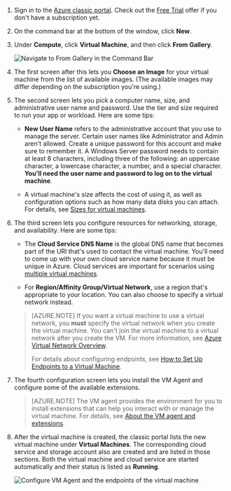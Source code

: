 1. Sign in to the [Azure classic portal](http://manage.windowsazure.com). Check out the [Free Trial](http://azure.microsoft.com/pricing/free-trial/) offer if you don't have a subscription yet.

2. On the command bar at the bottom of the window, click **New**.

3. Under **Compute**, click **Virtual Machine**, and then click **From Gallery**.

	![Navigate to From Gallery in the Command Bar](./media/virtual-machines-create-WindowsVM/fromgallery.png)

4. The first screen after this lets you **Choose an Image** for your virtual machine from the list of available images. (The available images may differ depending on the subscription you're using.)

5. The second screen lets you pick a computer name, size, and administrative user name and password. Use the tier and size required to run your app or workload. Here are some tips:

	- **New User Name** refers to the administrative account that you use to manage the server. Certain user names like Administrator and Admin aren't allowed. Create a unique password for this account and make sure to remember it. A Windows Server password needs to contain at least 8 characters, including three of the following: an uppercase character, a lowercase character, a number, and a special character. **You'll need the user name and password to log on to the virtual machine**.

	- A virtual machine's size affects the cost of using it, as well as configuration options such as how many data disks you can attach. For details, see [Sizes for virtual machines](../articles/virtual-machines-size-specs.md).

6. The third screen lets you configure resources for networking, storage, and availability. Here are some tips:

	- The **Cloud Service DNS Name** is the global DNS name that becomes part of the URI that's used to contact the virtual machine. You'll need to come up with your own cloud service name because it must be unique in Azure. Cloud services are important for scenarios using [multiple virtual machines](../articles/cloud-services-connect-virtual-machine.md).

	- For **Region/Affinity Group/Virtual Network**, use a region that's appropriate to your location. You can also choose to specify a virtual network instead.

	>[AZURE.NOTE] If you want a virtual machine to use a virtual network, you **must** specify the virtual network when you create the virtual machine. You can't join the virtual machine to a virtual network after you create the VM. For more information, see [Azure Virtual Network Overview](virtual-networks-overview.md).
	>
	> For details about configuring endpoints, see [How to Set Up Endpoints to a Virtual Machine](../articles/virtual-machines-set-up-endpoints.md).

7. The fourth configuration screen lets you install the VM Agent and configure some of the available extensions.

	>[AZURE.NOTE] The VM agent provides the environment for you to install extensions that can help you interact with or manage the virtual machine. For details, see [About the VM agent and extensions](virtual-machines-extensions-agent-about.md).  

8. After the virtual machine is created, the classic portal lists the new virtual machine under **Virtual Machines**. The corresponding cloud service and storage account also are created and are listed in those sections. Both the virtual machine and cloud service are started automatically and their status is listed as **Running**.

	![Configure VM Agent and the endpoints of the virtual machine](./media/virtual-machines-create-WindowsVM/vmcreated.png)
